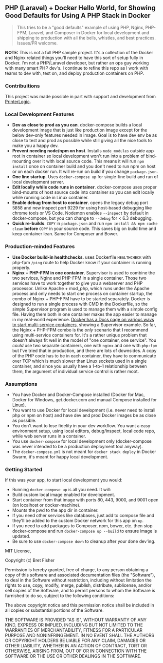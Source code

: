 ## PHP (Laravel) + Docker Hello World, for Showing Good Defaults for Using A PHP Stack in Docker

> This tries to be a "good defaults" example of using PHP, Nginx, PHP-FPM, Laravel, and Composer in Docker for local development and shipping to production with all the bells, whistles, and best practices. Issues/PR welcome.

**NOTE:** This is not a full PHP sample project. It's a collection of the Docker and Nginx related things you'll need to have this sort of setup fully in Docker. I'm not a PHP/Laravel developer, but rather an ops guy working with many smart PHP dev's. I continue to refine this repo as I work with teams to dev with, test on, and deploy production containers on PHP.

### Contribuitions

This project was made possible in part with support and development from [PrinterLogic](https://www.printerlogic.com/).

### Local Development Features

 - **Dev as close to prod as you can**. docker-compose builds a local development image that is just like production image except for the below dev-only features needed in image. Goal is to have dev env be as close to test and prod as possible while still giving all the nice tools to make you a happy dev.
 - **Prevent needing node/npm on host**. Installs `node_modules` outside app root in container so local development won't run into a problem of bind-mounting over it with local source code. This means it will run `npm install` once on container build and you don't need to run npm on host or on each docker run. It will re-run on build if you change `package.json`.
 - **One line startup**. Uses `docker-compose up` for single-line build and run of local development server.
 - **Edit locally while code runs in container**. docker-compose uses proper bind-mounts of host source code into container so you can edit locally while running code in Linux container.
 - **Enable debug from host to container**. opens the legacy debug port 5858 and new inspect port 9229 for using host-based debugging like chrome tools or VS Code. Nodemon enables `--inspect` by default in docker-compose, but you can change to `--debug` for < 6.3 debugging.
 - **Quick re-builds**. `COPY` in `package.json` and run `npm install && npm cache clean` **before** `COPY` in your source code. This saves big on build time and keep container lean. Same for Composer and Bower.


### Production-minded Features

 - **Use Docker build-in healthchecks**. uses Dockerfile `HEALTHCHECK` with php-fpm `/ping` route to help Docker know if your container is running properly.
 - **Nginx + PHP-FPM in one container**. Supervisor is used to combine the two services, Nginx and PHP-FPM in a single container. Those two services have to work together to give you a webserver and PHP processor. Unlike Apache + mod\_php, which runs under the Apache process and only needs to start one process on container startup, the combo of Nginx + PHP-FPM have to be started separately. Docker is designed to run a single process with CMD in the Dockerfile, so the simple Supervisor program is used to manage them with a simple config file. Having them both in one container makes the app easier to manage in my real-world experience. [Docker has a Docs page on various ways to start multi-service containers](https://docs.docker.com/engine/admin/multi-service_container/), showing a Supervisor example. So far, the Nginx + PHP-FPM combo is the *only* scenario that I recommend using multi-service containers for. It's a rather unique problem that doesn't always fit well in the model of "one container, one service". You *could* use two separate containers, one with `nginx` and one with `php:fpm` but I've tried that in production, and there are lots of downsides. A copy of the PHP code has to be in each container, they have to communicate over TCP which is much slower than Linux sockets used in a single container, and since you usually have a 1-to-1 relationship between them, the argument of individual service control is rather moot.


### Assumptions

 - You have Docker and Docker-Compose installed (Docker for Mac, Docker for Windows, get.docker.com and manual Compose installed for Linux).
 - You want to use Docker for local development (i.e. never need to install php or npm on host) and have dev and prod Docker images be as close as possible.
 - You don't want to lose fidelity in your dev workflow. You want a easy environment setup, using local editors, debug/inspect, local code repo, while web server runs in a container.
 - You use `docker-compose` for local development only (docker-compose was never intended to be a production deployment tool anyway).
 - The `docker-compose.yml` is not meant for `docker stack deploy` in Docker Swarm, it's meant for happy local development.

 
### Getting Started

If this was your app, to start local development you would:

 - Running `docker-compose up` is all you need. It will:
 - Build custom local image enabled for development.
 - Start container from that image with ports 80, 443, 9000, and 9001 open (on localhost or docker-machine).
 - Mounts the pwd to the app dir in container.
 - If you need other services like databases, just add to compose file and they'll be added to the custom Docker network for this app on `up`.
 - If you need to add packages to Composer, npm, bower, etc. then stop docker-compose and run `docker-compose up --build` to ensure image is updated.
 - Be sure to use `docker-compose down` to cleanup after your done dev'ing.



MIT License, 

Copyright (c) Bret Fisher

Permission is hereby granted, free of charge, to any person obtaining a copy
of this software and associated documentation files (the "Software"), to deal
in the Software without restriction, including without limitation the rights
to use, copy, modify, merge, publish, distribute, sublicense, and/or sell
copies of the Software, and to permit persons to whom the Software is
furnished to do so, subject to the following conditions:

The above copyright notice and this permission notice shall be included in all
copies or substantial portions of the Software.

THE SOFTWARE IS PROVIDED "AS IS", WITHOUT WARRANTY OF ANY KIND, EXPRESS OR
IMPLIED, INCLUDING BUT NOT LIMITED TO THE WARRANTIES OF MERCHANTABILITY,
FITNESS FOR A PARTICULAR PURPOSE AND NONINFRINGEMENT. IN NO EVENT SHALL THE
AUTHORS OR COPYRIGHT HOLDERS BE LIABLE FOR ANY CLAIM, DAMAGES OR OTHER
LIABILITY, WHETHER IN AN ACTION OF CONTRACT, TORT OR OTHERWISE, ARISING FROM,
OUT OF OR IN CONNECTION WITH THE SOFTWARE OR THE USE OR OTHER DEALINGS IN THE
SOFTWARE.
